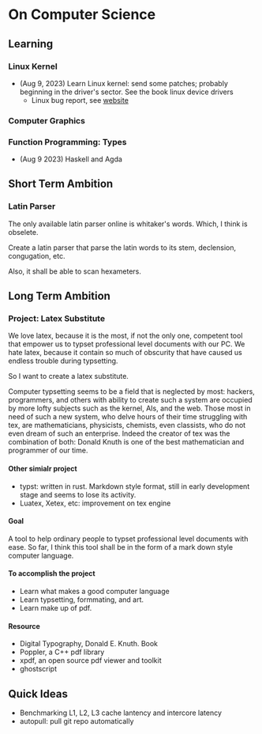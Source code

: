 # On Computer Science

## Learning

### Linux Kernel

- (Aug 9, 2023) Learn Linux kernel: send some patches; probably beginning in the driver's sector. See the book linux device drivers
    - Linux bug report, see [website](https://bugzilla.kernel.org/buglist.cgi?chfield=%5BBug%20creation%5D&chfieldfrom=24h)

### Computer Graphics

### Function Programming: Types 

- (Aug 9 2023) Haskell and Agda

## Short Term Ambition

### Latin Parser

The only available latin parser online is whitaker's words. Which, I think is obselete.

Create a latin parser that parse the latin words to its stem, declension, congugation, etc. 

Also, it shall be able to scan hexameters.

## Long Term Ambition

### Project: Latex Substitute

We love latex, because it is the most, if not the only one, competent tool that empower us to typset professional level documents with our PC. We hate latex, because it contain so much of obscurity that have caused us endless trouble during typsetting. 

So I want to create a latex substitute. 

Computer typsetting seems to be a field that is neglected by most: hackers, programmers, and others with ability to create such a system are occupied by more lofty subjects such as the kernel, AIs, and the web. Those most in need of such a new system, who delve hours of their time struggling with tex, are mathematicians, physicists, chemists, even classists, who do not even dream of such an enterprise. Indeed the creator of tex was the combination of both: Donald Knuth is one of the best mathematician and programmer of our time. 

#### Other simialr project

- typst: written in rust. Markdown style format, still in early development stage and seems to lose its activity.
- Luatex, Xetex, etc: improvement on tex engine

#### Goal

A tool to help ordinary people to typset professional level documents with ease. So far, I think this tool shall be in the form of a mark down style computer language.

#### To accomplish the project

- Learn what makes a good computer language
- Learn typsetting, formmating, and art.
- Learn make up of pdf.

#### Resource

- Digital Typography, Donald E. Knuth. Book
- Poppler, a C++ pdf library
- xpdf, an open source pdf viewer and toolkit
- ghostscript

## Quick Ideas

- Benchmarking L1, L2, L3 cache lantency and intercore latency
- autopull: pull git repo automatically
